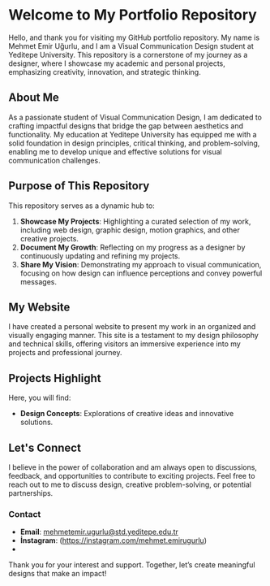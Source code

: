 # Welcome to My Portfolio Repository

Hello, and thank you for visiting my GitHub portfolio repository. My name is Mehmet Emir Uğurlu, and I am a Visual Communication Design student at Yeditepe University. This repository is a cornerstone of my journey as a designer, where I showcase my academic and personal projects, emphasizing creativity, innovation, and strategic thinking.

## About Me
As a passionate student of Visual Communication Design, I am dedicated to crafting impactful designs that bridge the gap between aesthetics and functionality. My education at Yeditepe University has equipped me with a solid foundation in design principles, critical thinking, and problem-solving, enabling me to develop unique and effective solutions for visual communication challenges.

## Purpose of This Repository
This repository serves as a dynamic hub to:

1. **Showcase My Projects**: Highlighting a curated selection of my work, including web design, graphic design, motion graphics, and other creative projects.
2. **Document My Growth**: Reflecting on my progress as a designer by continuously updating and refining my projects.
3. **Share My Vision**: Demonstrating my approach to visual communication, focusing on how design can influence perceptions and convey powerful messages.

## My Website
I have created a personal website to present my work in an organized and visually engaging manner. This site is a testament to my design philosophy and technical skills, offering visitors an immersive experience into my projects and professional journey.

## Projects Highlight
Here, you will find:
- **Design Concepts**: Explorations of creative ideas and innovative solutions.

## Let's Connect
I believe in the power of collaboration and am always open to discussions, feedback, and opportunities to contribute to exciting projects. Feel free to reach out to me to discuss design, creative problem-solving, or potential partnerships.

### Contact
- **Email**: mehmetemir.ugurlu@std.yeditepe.edu.tr
- **İnstagram**: (https://instagram.com/mehmet.emirugurlu)
- 
Thank you for your interest and support. Together, let’s create meaningful designs that make an impact!
